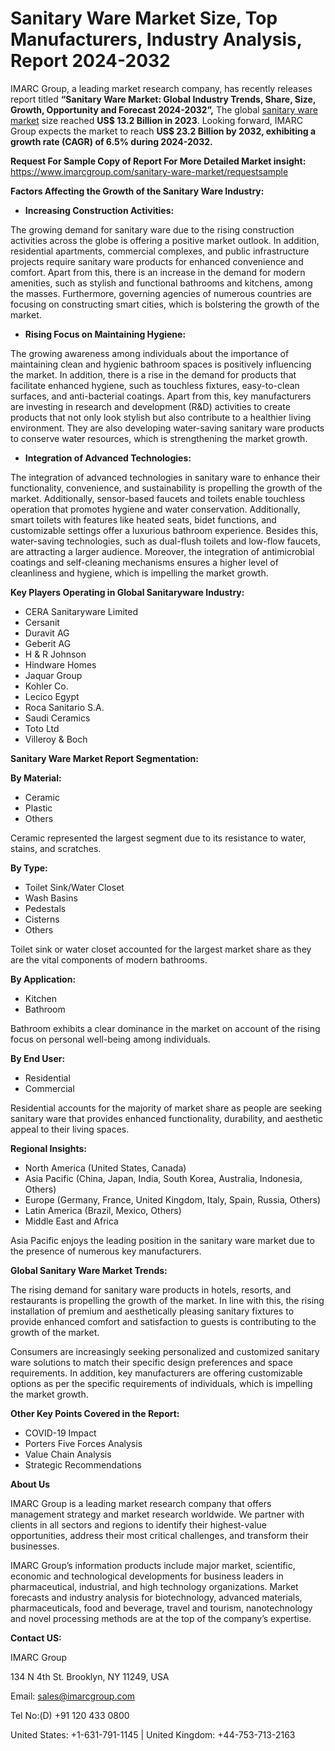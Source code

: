 ﻿# Sanitary Ware Market Size, Top Manufacturers, Industry Analysis, Report 2024-2032
IMARC Group, a leading market research company, has recently releases report titled **“Sanitary Ware Market: Global Industry Trends, Share, Size, Growth, Opportunity and Forecast 2024-2032”,** The global [sanitary ware market](https://www.imarcgroup.com/sanitary-ware-market) size reached **US$ 13.2 Billion in 2023**. Looking forward, IMARC Group expects the market to reach **US$ 23.2 Billion by 2032, exhibiting a growth rate (CAGR) of 6.5% during 2024-2032.**

**Request For Sample Copy of Report For More Detailed Market insight:** <https://www.imarcgroup.com/sanitary-ware-market/requestsample>

**Factors Affecting the Growth of the Sanitary Ware Industry:**

- **Increasing Construction Activities:**

The growing demand for sanitary ware due to the rising construction activities across the globe is offering a positive market outlook. In addition, residential apartments, commercial complexes, and public infrastructure projects require sanitary ware products for enhanced convenience and comfort. Apart from this, there is an increase in the demand for modern amenities, such as stylish and functional bathrooms and kitchens, among the masses. Furthermore, governing agencies of numerous countries are focusing on constructing smart cities, which is bolstering the growth of the market. 

- **Rising Focus on Maintaining Hygiene:**

The growing awareness among individuals about the importance of maintaining clean and hygienic bathroom spaces is positively influencing the market. In addition, there is a rise in the demand for products that facilitate enhanced hygiene, such as touchless fixtures, easy-to-clean surfaces, and anti-bacterial coatings. Apart from this, key manufacturers are investing in research and development (R&D) activities to create products that not only look stylish but also contribute to a healthier living environment. They are also developing water-saving sanitary ware products to conserve water resources, which is strengthening the market growth.

- **Integration of Advanced Technologies:**

The integration of advanced technologies in sanitary ware to enhance their functionality, convenience, and sustainability is propelling the growth of the market. Additionally, sensor-based faucets and toilets enable touchless operation that promotes hygiene and water conservation. Additionally, smart toilets with features like heated seats, bidet functions, and customizable settings offer a luxurious bathroom experience. Besides this, water-saving technologies, such as dual-flush toilets and low-flow faucets, are attracting a larger audience. Moreover, the integration of antimicrobial coatings and self-cleaning mechanisms ensures a higher level of cleanliness and hygiene, which is impelling the market growth.

**Key Players Operating in Global Sanitaryware Industry:**

- CERA Sanitaryware Limited
- Cersanit
- Duravit AG
- Geberit AG
- H & R Johnson
- Hindware Homes
- Jaquar Group
- Kohler Co.
- Lecico Egypt
- Roca Sanitario S.A.
- Saudi Ceramics
- Toto Ltd
- Villeroy & Boch

**Sanitary Ware Market Report Segmentation:**

**By Material:**

- Ceramic
- Plastic
- Others

Ceramic represented the largest segment due to its resistance to water, stains, and scratches.      

**By Type:**

- Toilet Sink/Water Closet
- Wash Basins
- Pedestals
- Cisterns
- Others

Toilet sink or water closet accounted for the largest market share as they are the vital components of modern bathrooms.    

**By Application:**

- Kitchen
- Bathroom

Bathroom exhibits a clear dominance in the market on account of the rising focus on personal well-being among individuals. 

**By End User:**

- Residential
- Commercial

Residential accounts for the majority of market share as people are seeking sanitary ware that provides enhanced functionality, durability, and aesthetic appeal to their living spaces.

**Regional Insights:**

- North America (United States, Canada)
- Asia Pacific (China, Japan, India, South Korea, Australia, Indonesia, Others)
- Europe (Germany, France, United Kingdom, Italy, Spain, Russia, Others)
- Latin America (Brazil, Mexico, Others)
- Middle East and Africa

Asia Pacific enjoys the leading position in the sanitary ware market due to the presence of numerous key manufacturers.       

**Global Sanitary Ware Market Trends:**

The rising demand for sanitary ware products in hotels, resorts, and restaurants is propelling the growth of the market. In line with this, the rising installation of premium and aesthetically pleasing sanitary fixtures to provide enhanced comfort and satisfaction to guests is contributing to the growth of the market.

Consumers are increasingly seeking personalized and customized sanitary ware solutions to match their specific design preferences and space requirements. In addition, key manufacturers are offering customizable options as per the specific requirements of individuals, which is impelling the market growth. 

**Other Key Points Covered in the Report:**

- COVID-19 Impact
- Porters Five Forces Analysis
- Value Chain Analysis
- Strategic Recommendations

**About Us**

IMARC Group is a leading market research company that offers management strategy and market research worldwide. We partner with clients in all sectors and regions to identify their highest-value opportunities, address their most critical challenges, and transform their businesses.

IMARC Group’s information products include major market, scientific, economic and technological developments for business leaders in pharmaceutical, industrial, and high technology organizations. Market forecasts and industry analysis for biotechnology, advanced materials, pharmaceuticals, food and beverage, travel and tourism, nanotechnology and novel processing methods are at the top of the company’s expertise.

**Contact US:**

IMARC Group

134 N 4th St. Brooklyn, NY 11249, USA

Email: sales@imarcgroup.com

Tel No:(D) +91 120 433 0800

United States: +1-631-791-1145 | United Kingdom: +44-753-713-2163
